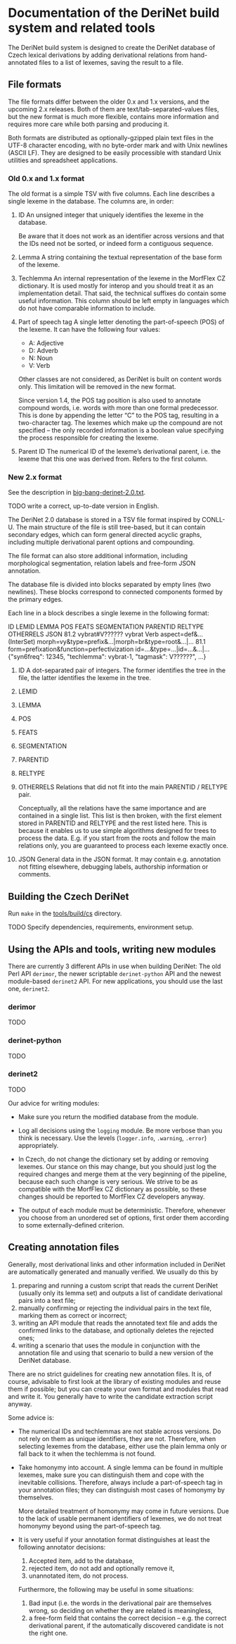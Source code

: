 Documentation of the DeriNet build system and related tools
===========================================================

The DeriNet build system is designed to create the DeriNet database of Czech lexical derivations by adding derivational relations from hand-annotated files to a list of lexemes, saving the result to a file.

<!-- This documentation file describes the output file format,  -->
File formats
------------

The file formats differ between the older 0.x and 1.x versions, and the upcoming 2.x releases. Both of them are text/tab-separated-values files, but the new format is much more flexible, contains more information and requires more care while both parsing and producing it.

Both formats are distributed as optionally-gzipped plain text files in the UTF-8 character encoding, with no byte-order mark and with Unix newlines (ASCII LF). They are designed to be easily processible with standard Unix utilities and spreadsheet applications.

### Old 0.x and 1.x format

The old format is a simple TSV with five columns. Each line describes a single lexeme in the database. The columns are, in order:

1.  ID
    An unsigned integer that uniquely identifies the lexeme in the database.

    Be aware that it does not work as an identifier across versions and that the IDs need not be sorted, or indeed form a contiguous sequence.

2.  Lemma
    A string containing the textual representation of the base form of the lexeme.

3.  Techlemma
    An internal representation of the lexeme in the MorfFlex CZ dictionary. It is used mostly for interop and you should treat it as an implementation detail. That said, the technical suffixes do contain some useful information. This column should be left empty in languages which do not have comparable information to include.

4.  Part of speech tag
    A single letter denoting the part-of-speech (POS) of the lexeme. It can have the following four values:

    -   A: Adjective
    -   D: Adverb
    -   N: Noun
    -   V: Verb

    Other classes are not considered, as DeriNet is built on content words only. This limitation will be removed in the new format.

    Since version 1.4, the POS tag position is also used to annotate compound words, i.e. words with more than one formal predecessor. This is done by appending the letter “C” to the POS tag, resulting in a two-character tag. The lexemes which make up the compound are not specified – the only recorded information is a boolean value specifying the process responsible for creating the lexeme.

5.  Parent ID
    The numerical ID of the lexeme’s derivational parent, i.e. the lexeme that this one was derived from. Refers to the first column.

### New 2.x format

See the description in [big-bang-derinet-2.0.txt](./big-bang-derinet-2.0.txt).

TODO write a correct, up-to-date version in English.

The DeriNet 2.0 database is stored in a TSV file format inspired by CONLL-U. The main structure of the file is still tree-based, but it can contain secondary edges, which can form general directed acyclic graphs, including multiple derivational parent options and compounding.

The file format can also store additional information, including morphological segmentation, relation labels and free-form JSON annotation.

The database file is divided into blocks separated by empty lines (two newlines). These blocks correspond to connected components formed by the primary edges.

Each line in a block describes a single lexeme in the following format:

ID LEMID LEMMA POS FEATS SEGMENTATION PARENTID RELTYPE OTHERRELS JSON 81.2 vybrat\#V?????? vybrat Verb aspect=def&… (InterSet) morph=vy&type=prefix&…|morph=br&type=root&…|… 81.1 form=prefixation&function=perfectivization id=…&type=…|id=…&…|… {"syn6freq": 12345, "techlemma": vybrat-1, "tagmask": V??????", …}

1.  ID
    A dot-separated pair of integers. The former identifies the tree in the file, the latter identifies the lexeme in the tree.

2.  LEMID

3.  LEMMA

4.  POS

5.  FEATS

6.  SEGMENTATION

7.  PARENTID

8.  RELTYPE

9.  OTHERRELS
    Relations that did not fit into the main PARENTID / RELTYPE pair.

    Conceptually, all the relations have the same importance and are contained in a single list. This list is then broken, with the first element stored in PARENTID and RELTYPE and the rest listed here. This is because it enables us to use simple algorithms designed for trees to process the data. E.g. if you start from the roots and follow the main relations only, you are guaranteed to process each lexeme exactly once.

10. JSON
    General data in the JSON format. It may contain e.g. annotation not fitting elsewhere, debugging labels, authorship information or comments.

Building the Czech DeriNet
--------------------------

Run `make` in the [tools/build/cs](../tools/build/cs) directory.

TODO Specify dependencies, requirements, environment setup.

Using the APIs and tools, writing new modules
---------------------------------------------

There are currently 3 different APIs in use when building DeriNet: The old Perl API `derimor`, the newer scriptable `derinet-python` API and the newest module-based `derinet2` API. For new applications, you should use the last one, `derinet2`.

### derimor

TODO

### derinet-python

TODO

### derinet2

TODO

Our advice for writing modules:

-   Make sure you return the modified database from the module.

-   Log all decisions using the `logging` module. Be more verbose than you think is necessary. Use the levels (`logger.info`, `.warning`, `.error`) appropriately.

-   In Czech, do not change the dictionary set by adding or removing lexemes. Our stance on this may change, but you should just log the required changes and merge them at the very beginning of the pipeline, because each such change is very serious. We strive to be as compatible with the MorfFlex CZ dictionary as possible, so these changes should be reported to MorfFlex CZ developers anyway.

-   The output of each module must be deterministic. Therefore, whenever you choose from an unordered set of options, first order them according to some externally-defined criterion.

Creating annotation files
-------------------------

Generally, most derivational links and other information included in DeriNet are automatically generated and manually verified. We usually do this by

1.  preparing and running a custom script that reads the current DeriNet (usually only its lemma set) and outputs a list of candidate derivational pairs into a text file;
2.  manually confirming or rejecting the individual pairs in the text file, marking them as correct or incorrect;
3.  writing an API module that reads the annotated text file and adds the confirmed links to the database, and optionally deletes the rejected ones;
4.  writing a scenario that uses the module in conjunction with the annotation file and using that scenario to build a new version of the DeriNet database.

There are no strict guidelines for creating new annotation files. It is, of course, advisable to first look at the library of existing modules and reuse them if possible; but you can create your own format and modules that read and write it. You generally have to write the candidate extraction script anyway.

Some advice is:

-   The numerical IDs and techlemmas are not stable across versions. Do not rely on them as unique identifiers, they are not. Therefore, when selecting lexemes from the database, either use the plain lemma only or fall back to it when the techlemma is not found.

-   Take homonymy into account. A single lemma can be found in multiple lexemes, make sure you can distinguish them and cope with the inevitable collisions. Therefore, always include a part-of-speech tag in your annotation files; they can distinguish most cases of homonymy by themselves.

    More detailed treatment of homonymy may come in future versions. Due to the lack of usable permanent identifiers of lexemes, we do not treat homonymy beyond using the part-of-speech tag.

-   It is very useful if your annotation format distinguishes at least the following annotator decisions:

    1.  Accepted item, add to the database,
    2.  rejected item, do not add and optionally remove it,
    3.  unannotated item, do not process.

    Furthermore, the following may be useful in some situations:

    1.  Bad input (i.e. the words in the derivational pair are themselves wrong, so deciding on whether they are related is meaningless,
    2.  a free-form field that contains the correct decision – e.g. the correct derivational parent, if the automatically discovered candidate is not the right one.
